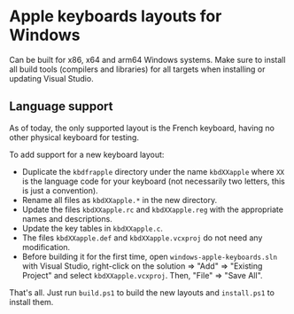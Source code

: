 # Apple keyboards layouts for Windows

Can be built for x86, x64 and arm64 Windows systems. Make sure to
install all build tools (compilers and libraries) for all targets
when installing or updating Visual Studio.

## Language support

As of today, the only supported layout is the French keyboard, having
no other physical keyboard for testing.

To add support for a new keyboard layout:

- Duplicate the `kbdfrapple` directory under the name `kbdXXapple` where
  `XX` is the language code for your keyboard (not necessarily two letters,
  this is just a convention).
- Rename all files as `kbdXXapple.*` in the new directory.
- Update the files `kbdXXapple.rc` and `kbdXXapple.reg` with the appropriate
  names and descriptions.
- Update the key tables in `kbdXXapple.c`.
- The files `kbdXXapple.def` and `kbdXXapple.vcxproj` do not need any modification.
- Before building it for the first time, open `windows-apple-keyboards.sln` with
  Visual Studio, right-click on the solution => "Add" => "Existing Project" and
  select `kbdXXapple.vcxproj`. Then, "File" => "Save All".

That's all. Just run `build.ps1` to build the new layouts and `install.ps1` to
install them.
